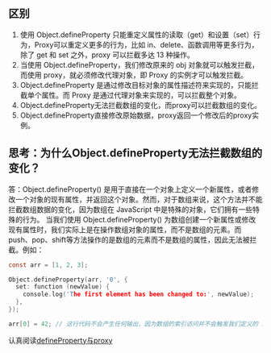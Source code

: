 ## 区别
1. 使用 Object.defineProperty 只能重定义属性的读取（get）和设置（set）行为，Proxy可以重定义更多的行为，比如 in、delete、函数调用等更多行为，除了 get 和 set 之外，proxy 可以拦截多达 13 种操作。  
2. 当使用 Object.defineProperty，我们修改原来的 obj 对象就可以触发拦截，而使用 proxy，就必须修改代理对象，即 Proxy 的实例才可以触发拦截。  
3. Object.defineProperty 是通过修改目标对象的属性描述符来实现的，只能拦截单个属性。而 Proxy 是通过代理对象来实现的，可以拦截整个对象。  
4. Object.defineProperty无法拦截数组的变化，而proxy可以拦截数组的变化。  
5. Object.defineProperty直接修改原始数据，proxy返回一个修改后的proxy实例。  

## 思考：为什么Object.defineProperty无法拦截数组的变化？  
答：Object.defineProperty() 是用于直接在一个对象上定义一个新属性，或者修改一个对象的现有属性，并返回这个对象。然而，对于数组来说，这个方法并不能拦截数组数据的变化，因为数组在 JavaScript 中是特殊的对象，它们拥有一些特殊的行为。
当我们使用 Object.defineProperty() 为数组创建一个新属性或修改现有属性时，我们实际上是在操作数组对象的属性，而不是数组的元素。而push、pop、shift等方法操作的是数组的元素而不是数组的属性，因此无法被拦截。例如：
```c
const arr = [1, 2, 3];

Object.defineProperty(arr, '0', {
  set: function (newValue) {
    console.log('The first element has been changed to:', newValue);
  },
});

arr[0] = 42; // 这行代码不会产生任何输出，因为数组的索引访问并不会触发我们定义的 setter
```

认真阅读[defineProperty与proxy](https://github.com/mqyqingfeng/Blog/issues/107)
